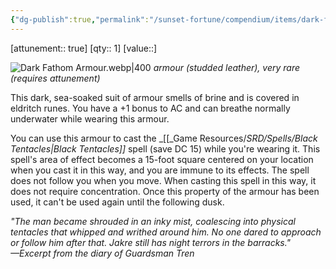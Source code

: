 ```yaml
---
{"dg-publish":true,"permalink":"/sunset-fortune/compendium/items/dark-fathom-armour/","tags":["item","sf"],"noteIcon":"","created":"2024-01-29T22:01:20.547+10:30"}
---
```


[attunement:: true]
[qty:: 1]
[value::]

![Dark Fathom Armour.webp|400](/img/user/Sunset-Fortune/Assets/Dark%20Fathom%20Armour.webp)
_armour (studded leather), very rare (requires attunement)_

This dark, sea-soaked suit of armour smells of brine and is covered in eldritch runes. You have a +1 bonus to AC and can breathe normally underwater while wearing this armour.

You can use this armour to cast the _[[_Game Resources/_SRD/Spells/Black Tentacles\|Black Tentacles]]_ spell (save DC 15) while you're wearing it. This spell's area of effect becomes a 15-foot square centered on your location when you cast it in this way, and you are immune to its effects. The spell does not follow you when you move. When casting this spell in this way, it does not require concentration. Once this property of the armour has been used, it can't be used again until the following dusk.

_"The man became shrouded in an inky mist, coalescing into physical tentacles that whipped and writhed around him. No one dared to approach or follow him after that. Jakre still has night terrors in the barracks."_  
_—Excerpt from the diary of Guardsman Tren_